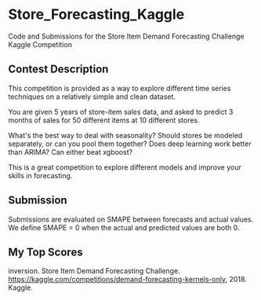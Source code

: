 # Store_Forecasting_Kaggle
Code and Submissions for the Store Item Demand Forecasting Challenge Kaggle Competition


## Contest Description

This competition is provided as a way to explore different time series techniques on a relatively simple and clean dataset.

You are given 5 years of store-item sales data, and asked to predict 3 months of sales for 50 different items at 10 different stores.

What's the best way to deal with seasonality? Should stores be modeled separately, or can you pool them together? Does deep learning work better than ARIMA? Can either beat xgboost?

This is a great competition to explore different models and improve your skills in forecasting.


## Submission

Submissions are evaluated on SMAPE between forecasts and actual values. We define SMAPE = 0 when the actual and predicted values are both 0.


## My Top Scores



inversion. Store Item Demand Forecasting Challenge. https://kaggle.com/competitions/demand-forecasting-kernels-only, 2018. Kaggle.
